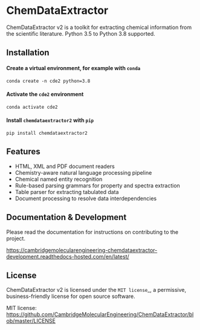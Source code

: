 ChemDataExtractor
==================================

ChemDataExtractor v2 is a toolkit for extracting chemical information from the scientific literature. Python 3.5 to Python 3.8 supported.


Installation
------------

#### Create a virtual environment, for example with `conda`

`conda create -n cde2 python=3.8`

#### Activate the `cde2` environment

`conda activate cde2`

#### Install `chemdataextractor2` with `pip`

`pip install chemdataextractor2`


Features
--------

- HTML, XML and PDF document readers
- Chemistry-aware natural language processing pipeline
- Chemical named entity recognition
- Rule-based parsing grammars for property and spectra extraction
- Table parser for extracting tabulated data
- Document processing to resolve data interdependencies

Documentation & Development
-----------------------------

Please read the documentation for instructions on contributing to the project.

https://cambridgemolecularengineering-chemdataextractor-development.readthedocs-hosted.com/en/latest/

License
-------

ChemDataExtractor v2 is licensed under the `MIT license`_, a permissive, business-friendly license for open source
software.

MIT license: https://github.com/CambridgeMolecularEngineering/ChemDataExtractor/blob/master/LICENSE
